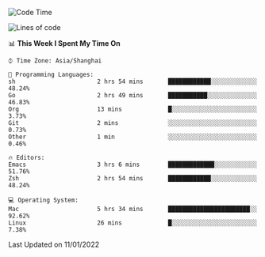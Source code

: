 <!--START_SECTION:waka-->
![Code Time](http://img.shields.io/badge/Code%20Time-554%20hrs%2032%20mins-blue)

![Lines of code](https://img.shields.io/badge/From%20Hello%20World%20I%27ve%20Written-22%20Thousand%20lines%20of%20code-blue)

📊 **This Week I Spent My Time On** 

```text
⌚︎ Time Zone: Asia/Shanghai

💬 Programming Languages: 
sh                       2 hrs 54 mins       ████████████░░░░░░░░░░░░░   48.24% 
Go                       2 hrs 49 mins       ███████████░░░░░░░░░░░░░░   46.83% 
Org                      13 mins             █░░░░░░░░░░░░░░░░░░░░░░░░   3.73% 
Git                      2 mins              ░░░░░░░░░░░░░░░░░░░░░░░░░   0.73% 
Other                    1 min               ░░░░░░░░░░░░░░░░░░░░░░░░░   0.46%

🔥 Editors: 
Emacs                    3 hrs 6 mins        █████████████░░░░░░░░░░░░   51.76% 
Zsh                      2 hrs 54 mins       ████████████░░░░░░░░░░░░░   48.24%

💻 Operating System: 
Mac                      5 hrs 34 mins       ███████████████████████░░   92.62% 
Linux                    26 mins             █░░░░░░░░░░░░░░░░░░░░░░░░   7.38%

```


 Last Updated on 11/01/2022
<!--END_SECTION:waka-->
